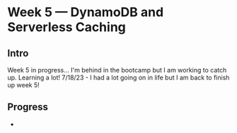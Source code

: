 # Week 5 — DynamoDB and Serverless Caching

## Intro
Week 5 in progress...
I'm behind in the bootcamp but I am working to catch up. Learning a lot!
7/18/23 - I had a lot going on in life but I am back to finish up week 5!

## Progress
- 